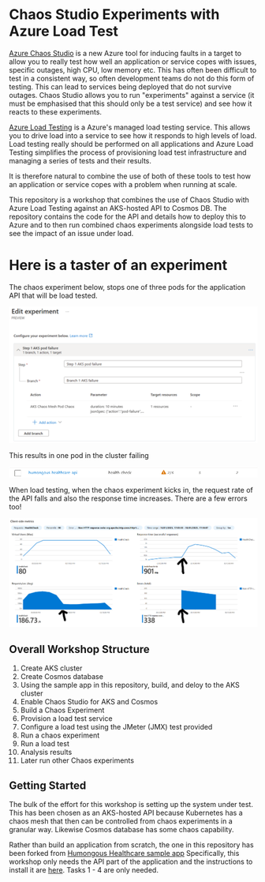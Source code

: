 # Chaos Studio Experiments with Azure Load Test

[Azure Chaos Studio]( https://learn.microsoft.com/en-us/azure/chaos-studio/chaos-studio-overview) is a new Azure tool for inducing faults in a target to allow you to really test how well an application or service copes with issues, specific outages, high CPU, low memory etc. This has often been difficult to test in a consistent way, so often development teams do not do this form of testing. This can lead to services being deployed that do not survive outages. Chaos Studio allows you to run "experiments" against a service (it must be emphasised that this should only be a test service) and see how it reacts to these experiments.

[Azure Load Testing](https://learn.microsoft.com/en-us/azure/load-testing/overview-what-is-azure-load-testing) is a Azure's managed load testing service. This allows you to drive load into a service to see how it responds to high levels of load. Load testing really should be performed on all applications and Azure Load Testing simplifies the process of provisioning load test infrastructure and managing a series of tests and their results.

It is therefore natural to combine the use of both of these tools to test how an application or service copes with a problem when running at scale.

This repository is a workshop that combines the use of Chaos Studio with Azure Load Testing against an AKS-hosted API to Cosmos DB. The repository contains the code for the API and details how to deploy this to Azure and to then run combined chaos experiments alongside load tests to see the impact of an issue under load.

# Here is a taster of an experiment

The chaos experiment below, stops one of three pods for the application API that will be load tested.

![alt text](Humongous.Healthcare/images/chaos-edit-experiment-1.png "Chaos Experiment")

This results in one pod in the cluster failing

![alt text](Humongous.Healthcare/images/chaos-aks-during-experiment-1.png "AKS pod failure")

When load testing, when the chaos experiment kicks in, the request rate of the API falls and also the response time increases. There are a few errors too!

![alt text](Humongous.Healthcare/images/chaos-load-test-run-experiment-1.png "Load Test Results")

## Overall Workshop Structure

1. Create AKS cluster
2. Create Cosmos database
3. Using the sample app in this repository, build, and deloy to the AKS cluster
4. Enable Chaos Studio for AKS and Cosmos
5. Build a Chaos Experiment
6. Provision a load test service
7. Configure a load test using the JMeter (JMX) test provided
8. Run a chaos experiment
9. Run a load test
10. Analysis results
11. Later run other Chaos experiments

## Getting Started

The bulk of the effort for this workshop is setting up the system under test. This has been chosen as an AKS-hosted API because Kubernetes has a chaos mesh that then can be controlled from chaos experiments in a granular way. Likewise Cosmos database has some chaos capability.

Rather than build an application from scratch, the one in this repository has been forked from [Humongous Healthcare sample app](https://github.com/microsoft/winwithappplatpoc/blob/main/Hands-On%20Lab.md#overview) Specifically, this workshop only needs the API part of the application and the instructions to install it are [here](https://github.com/microsoft/winwithappplatpoc/blob/main/Hands-On%20Lab.md#exercise-2--review-and-publish-the-humongous-healthcare-web-api-service). Tasks 1 - 4 are only needed.

